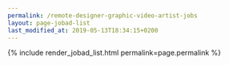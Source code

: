 ```yaml
---
permalink: /remote-designer-graphic-video-artist-jobs
layout: page-jobad-list
last_modified_at: 2019-05-13T18:34:15+0200
---
```

{% include render_jobad_list.html permalink=page.permalink %}
